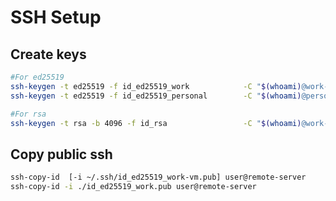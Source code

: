 # SSH Setup

## Create keys

```bash
#For ed25519
ssh-keygen -t ed25519 -f id_ed25519_work            -C "$(whoami)@work-$(date -I)"
ssh-keygen -t ed25519 -f id_ed25519_personal        -C "$(whoami)@personal-$(date -I)"

#For rsa
ssh-keygen -t rsa -b 4096 -f id_rsa                 -C "$(whoami)@work-$(date -I)"
```

## Copy public ssh

```bash
ssh-copy-id  [-i ~/.ssh/id_ed25519_work-vm.pub] user@remote-server
ssh-copy-id -i ./id_ed25519_work.pub user@remote-server
```
